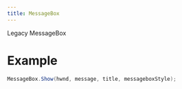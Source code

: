 ```yaml
---
title: MessageBox
---
```


Legacy MessageBox

# Example

```cs
MessageBox.Show(hwnd, message, title, messageboxStyle);
```
